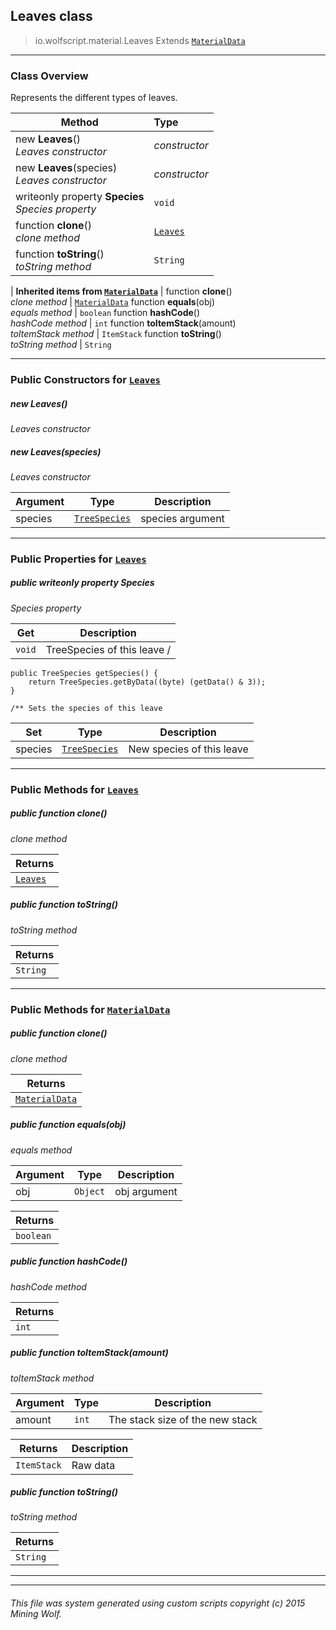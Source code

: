 ## Leaves __class__

>io.wolfscript.material.Leaves
>Extends [`MaterialData`](MaterialData.md)

---

### Class Overview

Represents the different types of leaves.

Method | Type   
--- | :--- 
new __Leaves__() <br> _Leaves constructor_ | _constructor_
new __Leaves__(species) <br> _Leaves constructor_ | _constructor_
 writeonly property __Species__ <br> _Species property_ | `void`
 function __clone__() <br> _clone method_ | [`Leaves`](Leaves.md)
 function __toString__() <br> _toString method_ | `String`
 |
__Inherited items from [`MaterialData`](MaterialData.md)__ |
 function __clone__() <br> _clone method_ | [`MaterialData`](MaterialData.md)
 function __equals__(obj) <br> _equals method_ | `boolean`
 function __hashCode__() <br> _hashCode method_ | `int`
 function __toItemStack__(amount) <br> _toItemStack method_ | `ItemStack`
 function __toString__() <br> _toString method_ | `String`





---

### Public Constructors for [`Leaves`](Leaves.md)

##### <a id='leaves'></a>new __Leaves__() 

_Leaves constructor_


##### <a id='leaves'></a>new __Leaves__(species) 

_Leaves constructor_

Argument | Type | Description  
--- | --- | --- 
species | [`TreeSpecies`](..\TreeSpecies.md) | species argument

---

### Public Properties for [`Leaves`](Leaves.md)

##### <a id='species'></a>public  writeonly property __Species__

_Species property_

Get | Description
--- | --- 
`void` | TreeSpecies of this leave /
    public TreeSpecies getSpecies() {
        return TreeSpecies.getByData((byte) (getData() & 3));
    }

    /** Sets the species of this leave

Set | Type | Description  
--- | --- | --- 
species | [`TreeSpecies`](..\TreeSpecies.md) | New species of this leave


---

### Public Methods for [`Leaves`](Leaves.md)

##### <a id='clone'></a>public  function __clone__()

_clone method_

Returns | 
--- | 
[`Leaves`](Leaves.md) |


##### <a id='tostring'></a>public  function __toString__()

_toString method_

Returns | 
--- | 
`String` |


---

### Public Methods for [`MaterialData`](MaterialData.md)

##### <a id='clone'></a>public  function __clone__()

_clone method_

Returns | 
--- | 
[`MaterialData`](MaterialData.md) |


##### <a id='equals'></a>public  function __equals__(obj)

_equals method_

Argument | Type | Description  
--- | --- | --- 
obj | `Object` | obj argument

Returns | 
--- | 
`boolean` |


##### <a id='hashcode'></a>public  function __hashCode__()

_hashCode method_

Returns | 
--- | 
`int` |


##### <a id='toitemstack'></a>public  function __toItemStack__(amount)

_toItemStack method_

Argument | Type | Description  
--- | --- | --- 
amount | `int` | The stack size of the new stack

Returns | Description
--- | --- 
`ItemStack` | Raw data


##### <a id='tostring'></a>public  function __toString__()

_toString method_

Returns | 
--- | 
`String` |


---


---


###### This file was system generated using custom scripts copyright (c) 2015 Mining Wolf.
	


